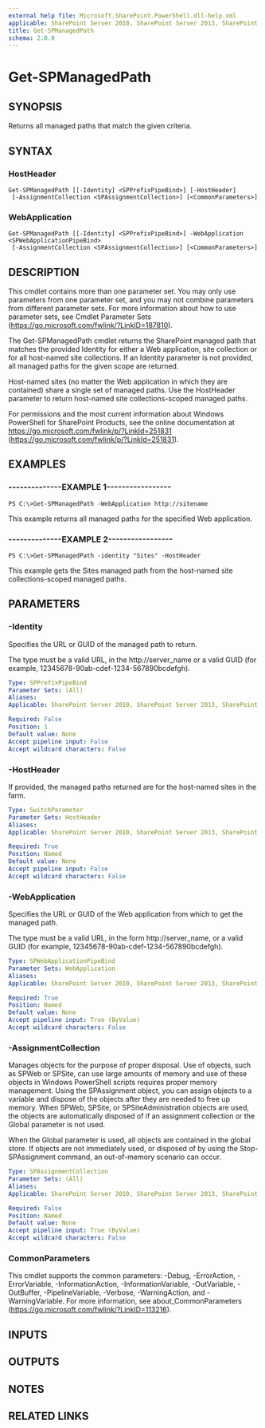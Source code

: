 ```yaml
---
external help file: Microsoft.SharePoint.PowerShell.dll-help.xml
applicable: SharePoint Server 2010, SharePoint Server 2013, SharePoint Server 2016, SharePoint Server 2019
title: Get-SPManagedPath
schema: 2.0.0
---
```


# Get-SPManagedPath

## SYNOPSIS

Returns all managed paths that match the given criteria.



## SYNTAX

### HostHeader
```
Get-SPManagedPath [[-Identity] <SPPrefixPipeBind>] [-HostHeader]
 [-AssignmentCollection <SPAssignmentCollection>] [<CommonParameters>]
```

### WebApplication
```
Get-SPManagedPath [[-Identity] <SPPrefixPipeBind>] -WebApplication <SPWebApplicationPipeBind>
 [-AssignmentCollection <SPAssignmentCollection>] [<CommonParameters>]
```

## DESCRIPTION
This cmdlet contains more than one parameter set.
You may only use parameters from one parameter set, and you may not combine parameters from different parameter sets.
For more information about how to use parameter sets, see Cmdlet Parameter Sets (https://go.microsoft.com/fwlink/?LinkID=187810).

The Get-SPManagedPath cmdlet returns the SharePoint managed path that matches the provided Identity for either a Web application, site collection or for all host-named site collections. 
If an Identity parameter is not provided, all managed paths for the given scope are returned.

Host-named sites (no matter the Web application in which they are contained) share a single set of managed paths.
Use the HostHeader parameter to return host-named site collections-scoped managed paths.

For permissions and the most current information about Windows PowerShell for SharePoint Products, see the online documentation at https://go.microsoft.com/fwlink/p/?LinkId=251831 (https://go.microsoft.com/fwlink/p/?LinkId=251831).

## EXAMPLES

### --------------EXAMPLE 1----------------- 
```
PS C:\>Get-SPManagedPath -WebApplication http://sitename
```

This example returns all managed paths for the specified Web application.

### --------------EXAMPLE 2----------------- 
```
PS C:\>Get-SPManagedPath -identity "Sites" -HostHeader
```

This example gets the Sites managed path from the host-named site collections-scoped managed paths.

## PARAMETERS

### -Identity
Specifies the URL or GUID of the managed path to return.

The type must be a valid URL, in the http://server_name or a valid GUID (for example, 12345678-90ab-cdef-1234-567890bcdefgh).

```yaml
Type: SPPrefixPipeBind
Parameter Sets: (All)
Aliases: 
Applicable: SharePoint Server 2010, SharePoint Server 2013, SharePoint Server 2016, SharePoint Server 2019

Required: False
Position: 1
Default value: None
Accept pipeline input: False
Accept wildcard characters: False
```

### -HostHeader
If provided, the managed paths returned are for the host-named sites in the farm.

```yaml
Type: SwitchParameter
Parameter Sets: HostHeader
Aliases: 
Applicable: SharePoint Server 2010, SharePoint Server 2013, SharePoint Server 2016, SharePoint Server 2019

Required: True
Position: Named
Default value: None
Accept pipeline input: False
Accept wildcard characters: False
```

### -WebApplication
Specifies the URL or GUID of the Web application from which to get the managed path.

The type must be a valid URL, in the form http://server_name, or a valid GUID (for example, 12345678-90ab-cdef-1234-567890bcdefgh).

```yaml
Type: SPWebApplicationPipeBind
Parameter Sets: WebApplication
Aliases: 
Applicable: SharePoint Server 2010, SharePoint Server 2013, SharePoint Server 2016, SharePoint Server 2019

Required: True
Position: Named
Default value: None
Accept pipeline input: True (ByValue)
Accept wildcard characters: False
```

### -AssignmentCollection
Manages objects for the purpose of proper disposal.
Use of objects, such as SPWeb or SPSite, can use large amounts of memory and use of these objects in Windows PowerShell scripts requires proper memory management.
Using the SPAssignment object, you can assign objects to a variable and dispose of the objects after they are needed to free up memory.
When SPWeb, SPSite, or SPSiteAdministration objects are used, the objects are automatically disposed of if an assignment collection or the Global parameter is not used.

When the Global parameter is used, all objects are contained in the global store.
If objects are not immediately used, or disposed of by using the Stop-SPAssignment command, an out-of-memory scenario can occur.

```yaml
Type: SPAssignmentCollection
Parameter Sets: (All)
Aliases: 
Applicable: SharePoint Server 2010, SharePoint Server 2013, SharePoint Server 2016, SharePoint Server 2019

Required: False
Position: Named
Default value: None
Accept pipeline input: True (ByValue)
Accept wildcard characters: False
```

### CommonParameters
This cmdlet supports the common parameters: -Debug, -ErrorAction, -ErrorVariable, -InformationAction, -InformationVariable, -OutVariable, -OutBuffer, -PipelineVariable, -Verbose, -WarningAction, and -WarningVariable. For more information, see about_CommonParameters (https://go.microsoft.com/fwlink/?LinkID=113216).

## INPUTS

## OUTPUTS

## NOTES

## RELATED LINKS

